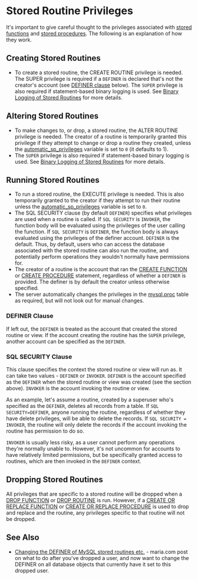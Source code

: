 # Stored Routine Privileges

It's important to give careful thought to the privileges associated with [stored functions](/programming-customizing-mariadb/stored-routines/stored-functions/) and [stored procedures](/programming-customizing-mariadb/stored-routines/stored-procedures/). The following is an explanation of how they work.

## Creating Stored Routines

- To create a stored routine, the <a undefined>CREATE ROUTINE</a> privilege is needed. The <a undefined>SUPER</a> privilege is required if a `DEFINER` is declared that's not the creator's account (see [DEFINER clause](#definer-clause) below). The `SUPER` privilege is also required if statement-based binary logging is used. See [Binary Logging of Stored Routines](/programming-customizing-mariadb/stored-routines/binary-logging-of-stored-routines/) for more details.

## Altering Stored Routines

- To make changes to, or drop, a stored routine, the <a undefined>ALTER ROUTINE</a> privilege is needed. The creator of a routine is temporarily granted this privilege if they attempt to change or drop a routine they created, unless the [automatic_sp_privileges](/kb/en/server-system-variables/#automatic_sp_privileges) variable is set to `0` (it defaults to 1).
- The `SUPER` privilege is also required if statement-based binary logging is used. See [Binary Logging of Stored Routines](/programming-customizing-mariadb/stored-routines/binary-logging-of-stored-routines/) for more details.

## Running Stored Routines

- To run a stored routine, the <a undefined>EXECUTE</a> privilege is needed. This is also temporarily granted to the creator if they attempt to run their routine unless the [automatic_sp_privileges](/kb/en/server-system-variables/#automatic_sp_privileges) variable is set to `0`.
- The <a undefined>SQL SECURITY clause</a> (by default `DEFINER`) specifies what privileges are used when a routine is called. If `SQL SECURITY` is `INVOKER`, the function body will be evaluated using the privileges of the user calling the function. If `SQL SECURITY` is `DEFINER`, the function body is always evaluated using the privileges of the definer account. `DEFINER` is the default. Thus, by default, users who can access the database associated with the stored routine can also run the routine, and potentially perform operations they wouldn't normally have permissions for.
- The creator of a routine is the account that ran the [CREATE FUNCTION](/sql-statements-structure/sql-statements/data-definition/create/create-function/) or [CREATE PROCEDURE](/programming-customizing-mariadb/stored-routines/stored-procedures/create-procedure/) statement, regardless of whether a `DEFINER` is provided. The definer is by default the creator unless otherwise specified.
- The server automatically changes the privileges in the [mysql.proc](/kb/en/mysqlproc-table/) table as required, but will not look out for manual changes.

### DEFINER Clause

If left out, the `DEFINER` is treated as the account that created the stored routine or view. If the account creating the routine has the `SUPER` privilege, another account can be specified as the `DEFINER`.

### SQL SECURITY Clause

This clause specifies the context the stored routine or view will run as. It can take two values - `DEFINER` or `INVOKER`. `DEFINER` is the account specified as the `DEFINER` when the stored routine or view was created (see the section above). `INVOKER` is the account invoking the routine or view.

As an example, let's assume a routine, created by a superuser who's specified as the `DEFINER`, deletes all records from a table. If `SQL SECURITY=DEFINER`, anyone running the routine, regardless of whether they have delete privileges, will be able to delete the records. If `SQL SECURITY = INVOKER`, the routine will only delete the records if the account invoking the routine has permission to do so.

`INVOKER` is usually less risky, as a user cannot perform any operations they're normally unable to. However, it's not uncommon for accounts to have relatively limited permissions, but be specifically granted access to routines, which are then invoked in the `DEFINER` context.

## Dropping Stored Routines

All privileges that are specific to a stored routine will be dropped when a [DROP FUNCTION](/programming-customizing-mariadb/stored-routines/stored-functions/drop-function/) or [DROP ROUTINE](drop-routine) is run. However, if a [CREATE OR REPLACE FUNCTION](/sql-statements-structure/sql-statements/data-definition/create/create-function/) or [CREATE OR REPLACE PROCEDURE](/programming-customizing-mariadb/stored-routines/stored-procedures/create-procedure/) is used to drop and replace and the routine, any privileges specific to that routine will not be dropped.

## See Also

- [Changing the DEFINER of MySQL stored routines etc.](https://mariadb.com/blog/changing-definer-mysql-stored-routines-etc) - maria.com post on what to do after you've dropped a user, and now want to change the DEFINER on all database objects that currently have it set to this dropped user.